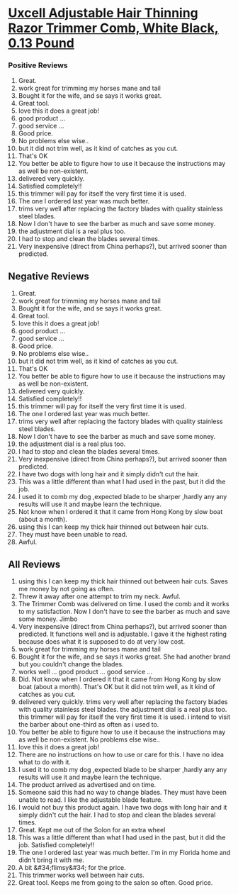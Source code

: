 # [Uxcell Adjustable Hair Thinning Razor Trimmer Comb, White Black, 0.13 Pound](https://products.checkmycream.com/products/Uxcell-Adjustable-Hair-Thinning-Razor-Trimmer-Comb-White-Black-0.13-Pound.html)

### Positive Reviews

<ol>
      <li>Great.</li>
      <li>work great for trimming my horses mane and tail</li>
      <li>Bought it for the wife, and se says it works great.</li>
      <li>Great tool.</li>
      <li>love this it does a great job!</li>
      <li>good product ...</li>
      <li>good service ...</li>
      <li>Good price.</li>
      <li>No problems else wise..</li>
      <li>but it did not trim well, as it kind of catches as you cut.</li>
      <li>That&#x27;s OK</li>
      <li>You better be able to figure how to use it because the instructions may as well be non-existent.  </li>
      <li>delivered very quickly.  </li>
      <li>Satisfied completely!!</li>
      <li>this trimmer will pay for itself the very first time it is used.  </li>
      <li>The one I ordered last year was much better.</li>
      <li>trims very well after replacing the factory blades with quality stainless steel blades.</li>
      <li>Now I don&#x27;t have to see the barber as much and save some money.  </li>
      <li>the adjustment dial is a real plus too.  </li>
      <li>I had to stop and clean the blades several times.</li>
      <li>Very inexpensive (direct from China perhaps?), but arrived sooner than predicted.</li>
</ol>


<h2>Negative Reviews</h2>
<ol>
<li> Great.</li>
<li> work great for trimming my horses mane and tail</li>
<li> Bought it for the wife, and se says it works great.</li>
<li> Great tool.</li>
<li> love this it does a great job!</li>
<li> good product ...</li>
<li> good service ...</li>
<li> Good price.</li>
<li> No problems else wise..</li>
<li> but it did not trim well, as it kind of catches as you cut.</li>
<li> That&#x27;s OK</li>
<li> You better be able to figure how to use it because the instructions may as well be non-existent.  </li>
<li> delivered very quickly.  </li>
<li> Satisfied completely!!</li>
<li> this trimmer will pay for itself the very first time it is used.  </li>
<li> The one I ordered last year was much better.</li>
<li> trims very well after replacing the factory blades with quality stainless steel blades.</li>
<li> Now I don&#x27;t have to see the barber as much and save some money.  </li>
<li> the adjustment dial is a real plus too.  </li>
<li> I had to stop and clean the blades several times.</li>
<li> Very inexpensive (direct from China perhaps?), but arrived sooner than predicted.</li>
<li> I have two dogs with long hair and it simply didn&#x27;t cut the hair.</li>
<li> This was a little different than what I had used in the past, but it did the job.  </li>
<li> I used it to comb my dog ,expected blade to be sharper ,hardly any any results will use it and maybe learn the technique.</li>
<li> Not know when I ordered it that it came from Hong Kong by slow boat (about a month).  </li>
<li> using this I can keep my thick hair thinned out between hair cuts.  </li>
<li> They must have been unable to read.  </li>
<li> Awful.</li>
</ol>

<h2>All Reviews</h2>

<ol>
    <li> using this I can keep my thick hair thinned out between hair cuts.  Saves me money by not going as often.</li>
    <li> Threw it away after one attempt to trim my neck.  Awful.</li>
    <li> The Trimmer Comb was delivered on time. I used the comb and it works to my satisfaction. Now I don&#x27;t have to see the barber as much and save some money.  Jimbo</li>
    <li> Very inexpensive (direct from China perhaps?), but arrived sooner than predicted. It functions well and is adjustable. I gave it the highest rating because does what it is supposed to do at very low cost.</li>
    <li> work great for trimming my horses mane and tail</li>
    <li> Bought it for the wife, and se says it works great. She had another brand but you couldn&#x27;t change the blades.</li>
    <li> works well ... good product ... good service ...</li>
    <li> Did. Not know when I ordered it that it came from Hong Kong by slow boat (about a month).  That&#x27;s OK but it did not trim well, as it kind of catches as you cut.</li>
    <li> delivered very quickly.  trims very well after replacing the factory blades with quality stainless steel blades. the adjustment dial is a real plus too.  this trimmer will pay for itself the very first time it is used.  i intend to visit the barber about one-third as often as i used to.</li>
    <li> You better be able to figure how to use it because the instructions may as well be non-existent.  No problems else wise..</li>
    <li> love this it does a great job!</li>
    <li> There are no instructions on how to use or care for this.  I have no idea what to do with it.</li>
    <li> I used it to comb my dog ,expected blade to be sharper ,hardly any any results will use it and maybe learn the technique.</li>
    <li> The product arrived as advertised and on time.</li>
    <li> Someone said this had no way to change blades.  They must have been unable to read.  I like the adjustable blade feature.</li>
    <li> I would not buy this product again. I have two dogs with long hair and it simply didn&#x27;t cut the hair. I had to stop and clean the blades several times.</li>
    <li> Great. Kept me out of the Solon for an extra wheel</li>
    <li> This was a little different than what I had used in the past, but it did the job.  Satisfied completely!!</li>
    <li> The one I ordered last year was much better. I&#x27;m in my Florida home and didn&#x27;t bring it with me.</li>
    <li> A bit &amp;#34;flimsy&amp;#34; for the price.</li>
    <li> This trimmer works well between hair cuts.</li>
    <li> Great tool. Keeps me from going to the salon so often. Good price.</li>
</ol>




